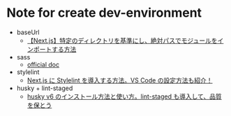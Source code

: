 Note for create dev-environment
====================================

- baseUrl
    * [【Next.js】特定のディレクトリを基準にし、絶対パスでモジュールをインポートする方法](https://fwywd.com/tech/next-base-url)
- sass
    * [official doc](https://nextjs.org/docs/basic-features/built-in-css-support#sass-support)
- stylelint
    * [Next.js に Stylelint を導入する方法。VS Code の設定方法も紹介！](https://fwywd.com/tech/next-stylelint)
- husky + lint-staged
    * [husky v6 のインストール方法と使い方。lint-staged も導入して、品質を保とう](https://fwywd.com/tech/husky-setup)
